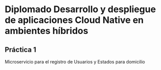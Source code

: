 # Diplomado Desarrollo y despliegue de aplicaciones Cloud Native en ambientes híbridos
## Práctica 1

Microservicio para el registro de Usuarios y Estados para domicilio